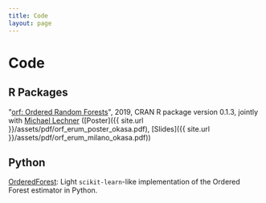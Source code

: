 ```yaml
---
title: Code
layout: page
---
```


# Code

## R Packages

"[orf: Ordered Random Forests](https://CRAN.R-project.org/package=orf)", 2019, CRAN R package version 0.1.3, jointly with [Michael Lechner](https://www.michael-lechner.eu/) ([Poster]({{ site.url }}/assets/pdf/orf_erum_poster_okasa.pdf), [Slides]({{ site.url }}/assets/pdf/orf_erum_milano_okasa.pdf))

## Python

[OrderedForest](https://github.com/okasag/OrderedForest): Light `scikit-learn`-like implementation of the Ordered Forest estimator in Python.




